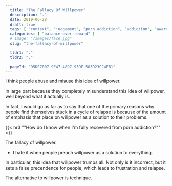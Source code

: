 ```yaml
---
  title: "The Fallacy Of Willpower"
  description: "."
  date: 2019-06-28
  draft: true
  tags: [ "context", "judgement", "porn addiction", "addiction", "awareness", "awareness exercises", "perspective", "nofap", "neverfap", "neverfap deluxe" ]
  categories: [ "balance-over-reward" ]
  # image: "/images/face.jpg"
  slug: "the-fallacy-of-willpower"

  tldr1: "."
  tldr2: "."

  pageId: "D5DE7807-9F47-4897-93DF-503D23CC4EB1"
---
```


I think people abuse and misuse this idea of willpower.

In large part because they completely misunderstand this idea of willpower, well beyond what it actually is. 

In fact, I would go as far as to say that one of the primary reasons why people find themselves stuck in a cycle of relapse is because of the amount of emphasis that place on willpower as a solution to their problems.



{{< hr3 "\"How do I know when I'm fully recovered from porn addiction?\"" >}}



The fallacy of willpower. 
- I hate it when people preach willpower as a solution to everything.

In particular, this idea that willpower trumps all. Not only is it incorrect, but it sets a false precendence for people, which leads to frustration and relapse. 

The alternative to willpower is technique. 

